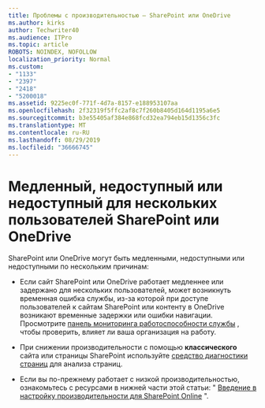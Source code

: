 ```yaml
---
title: Проблемы с производительностью — SharePoint или OneDrive
ms.author: kirks
author: Techwriter40
ms.audience: ITPro
ms.topic: article
ROBOTS: NOINDEX, NOFOLLOW
localization_priority: Normal
ms.custom:
- "1133"
- "2397"
- "2418"
- "5200018"
ms.assetid: 9225ec0f-771f-4d7a-8157-e188953107aa
ms.openlocfilehash: 2f32319f5ffc2af8c7f260b8405d164d1195a6e5
ms.sourcegitcommit: b3e55405af384e868fcd32ea794eb15d1356c3fc
ms.translationtype: MT
ms.contentlocale: ru-RU
ms.lasthandoff: 08/29/2019
ms.locfileid: "36666745"
---
```

# <a name="sharepoint-or-onedrive-slow-inaccessible-or-unavailable-for-multiple-users"></a>Медленный, недоступный или недоступный для нескольких пользователей SharePoint или OneDrive

SharePoint или OneDrive могут быть медленными, недоступными или недоступными по нескольким причинам:
  
- Если сайт SharePoint или OneDrive работает медленнее или задержано для нескольких пользователей, может возникнуть временная ошибка службы, из-за которой при доступе пользователей к сайтам SharePoint или контенту в OneDrive возникают временные задержки или ошибки навигации. Просмотрите [панель мониторинга работоспособности службы](https://admin.microsoft.com/AdminPortal/Home#/servicehealth) , чтобы проверить, влияет ли ваша организация на работу.
  
- При снижении производительности с помощью **классического** сайта или страницы SharePoint используйте [средство диагностики страниц](https://aka.ms/perftool) для анализа страниц.
  
- Если вы по-прежнему работает с низкой производительностью, ознакомьтесь с ресурсами в нижней части этой статьи: " [Введение в настройку производительности для SharePoint Online](https://go.microsoft.com/fwlink/?linkid=2024334) ".
  